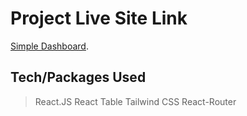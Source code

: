 # Project Live Site Link

[Simple Dashboard](https://demo-project-amromed.netlify.app/).

## Tech/Packages Used
> React.JS
> React Table
> Tailwind CSS
> React-Router

